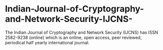 # Indian-Journal-of-Cryptography-and-Network-Security-IJCNS-
The Indian Journal of Cryptography and Network Security (IJCNS) has ISSN 2582-9238 (online) which is an online, open access, peer reviewed, periodical half yearly international journal.
